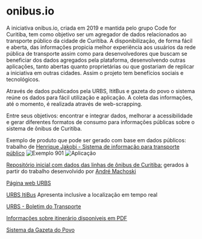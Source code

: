 # onibus.io

A iniciativa onibus.io, criada em 2019 e mantida pelo grupo Code for Curitiba, tem como objetivo ser um agregador de dados relacionados ao transporte público da cidade de Curitiba. A disponibilização, de forma fácil e aberta, das informações propicia melhor experiência aos usuários da rede pública de transporte assim como para desenvolvedores que buscam se beneficiar dos dados agregados pela plataforma, desenvolvendo outras aplicações, tanto abertas quanto proprietárias ou que gostariam de replicar a iniciativa em outras cidades. Assim o projeto tem benefícios sociais e tecnológicos.

Através de dados publicados pela URBS, ItitBus e gazeta do povo o sistema reúne os dados para fácil utilização e aplicação. A coleta das informações, até o momento, é realizada através de web-scrapping.

Entre seus objetivos: encontrar e integrar dados, melhorar a acessibilidade e gerar diferentes formatos de consumo para informações públicas sobre o sistema de ônibus de Curitiba.

Exemplo de produto que pode ser gerado com base em dados públicos: trabalho de [Henrique Jakobi - Sistema de informação para transporte público](https://www.behance.net/gallery/20408687/Sistema-de-informacao-para-transporte-publico)
![Exemplo 901](https://mir-s3-cdn-cf.behance.net/project_modules/1400/c1e43320408687.5bedbd715479b.png)
![Aplicação](https://mir-s3-cdn-cf.behance.net/project_modules/max_1200/c62cf720408687.5beba06b1e444.jpg)

[Repositório inicial com dados das linhas de ônibus de Curitiba:](https://github.com/CodeForCuritiba/onibus-io/tree/master/csv-originais) gerados à partir do trabalho desenvolvido por [André Machoski](https://github.com/andrehrema/onibus-io)

[Página web URBS](https://www.urbs.curitiba.pr.gov.br/horario-de-onibus)

[URBS ItiBus](https://www.urbs.curitiba.pr.gov.br/mobile/itibus)
Apresenta inclusive a localização em tempo real

[URBS - Boletim do Transporte](https://www.urbs.curitiba.pr.gov.br/mobile/boletim)

[Informações sobre itinerário disponíveis em PDF](http://www.urbs.curitiba.pr.gov.br/pdf/transporte/itinerarios/Descritivo_de_Itinerarios_Linhas_Urbanas-Curitiba.pdf)

[Sistema da Gazeta do Povo](https://especiais.gazetadopovo.com.br/horarios-de-onibus/curitiba/)
